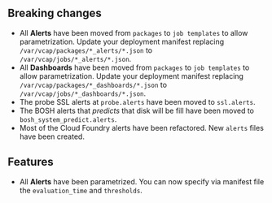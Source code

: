 ## Breaking changes

* All **Alerts** have been moved from `packages` to `job templates` to allow parametrization. Update your deployment manifest replacing `/var/vcap/packages/*_alerts/*.json` to `/var/vcap/jobs/*_alerts/*.json`.
* All **Dashboards** have been moved from `packages` to `job templates` to allow parametrization. Update your deployment manifest replacing `/var/vcap/packages/*_dashboards/*.json` to `/var/vcap/jobs/*_dashboards/*.json`.
* The probe SSL alerts at `probe.alerts` have been moved to `ssl.alerts`.
* The BOSH alerts that *predicts* that disk will be fill have been moved to `bosh_system_predict.alerts`.
* Most of the Cloud Foundry alerts have been refactored. New `alerts` files have been created.

## Features

* All **Alerts** have been parametrized. You can now specify via manifest file the `evaluation_time` and `thresholds`.
